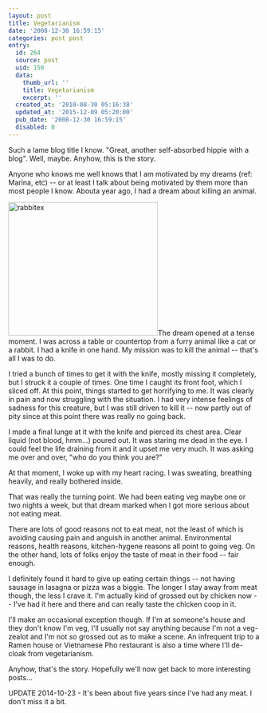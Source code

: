 ```yaml
---
layout: post
title: Vegetarianism
date: '2008-12-30 16:59:15'
categories: post post
entry:
  id: 264
  source: post
  uid: 150
  data:
    thumb_url: ''
    title: Vegetarianism
    excerpt: ''
  created_at: '2010-08-30 05:16:38'
  updated_at: '2015-12-09 05:20:00'
  pub_date: '2008-12-30 16:59:15'
  disabled: 0
---
```

Such a lame blog title I know. "Great, another self-absorbed hippie with a blog". Well, maybe. Anyhow, this is the story.

Anyone who knows me well knows that I am motivated by my dreams (ref: Marina, etc) -- or at least I talk about being motivated by them more than most people I know. Abouta year ago, I had a dream about killing an animal.

<img class="alignright size-medium wp-image-152" title="rabbitex" src="http://steinkamp.us/wp-content/uploads/2008/12/rabbitex-300x267.jpg" alt="rabbitex" width="300" height="267" />The dream opened at a tense moment. I was across a table or countertop from a furry animal like a cat or a rabbit. I had a knife in one hand. My mission was to kill the animal -- that's all I was to do.

I tried a bunch of times to get it with the knife, mostly missing it completely, but I struck it a couple of times. One time I caught its front foot, which I sliced off. At this point, things started to get horrifying to me. It was clearly in pain and now struggling with the situation. I had very intense feelings of sadness for this creature, but I was still driven to kill it -- now partly out of pity since at this point there was really no going back.

I made a final lunge at it with the knife and pierced its chest area. Clear liquid (not blood, hmm...) poured out. It was staring me dead in the eye. I could feel the life draining from it and it upset me very much.  It was asking me over and over, "who do you think you are?"

At that moment, I woke up with my heart racing. I was sweating, breathing heavily, and really bothered inside.

That was really the turning point. We had been eating veg maybe one or two nights a week, but that dream marked when I got more serious about not eating meat.

There are lots of good reasons not to eat meat, not the least of which is avoiding causing pain and anguish in another animal. Environmental reasons, health reasons, kitchen-hygene reasons all point to going veg. On the other hand, lots of folks enjoy the taste of meat in their food -- fair enough.

I definitely found it hard to give up eating certain things -- not having sausage in lasagna or pizza was a biggie. The longer I stay away from meat though, the less I crave it. I'm actually kind of grossed out by chicken now -- I've had it here and there and can really taste the chicken coop in it.

I'll make an occasional exception though. If I'm at someone's house and they don't know I'm veg, I'll usually not say anything because I'm not a veg-zealot and I'm not *so* grossed out as to make a scene. An infrequent trip to a Ramen house or Vietnamese Pho restaurant is also a time where I'll de-cloak from vegetarianism.

Anyhow, that's the story. Hopefully we'll now get back to more interesting posts...

UPDATE 2014-10-23 - It's been about five years since I've had any meat. I don't miss it a bit.
